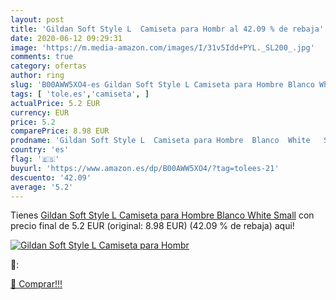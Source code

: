 ```yaml
---
layout: post
title: 'Gildan Soft Style L  Camiseta para Hombr al 42.09 % de rebaja'
date: 2020-06-12 09:29:31
image: 'https://m.media-amazon.com/images/I/31v5Idd+PYL._SL200_.jpg'
comments: true
category: ofertas
author: ring
slug: 'B00AWW5XO4-es Gildan Soft Style L Camiseta para Hombre Blanco White Small'
tags: [ 'tole.es','camiseta', ]
actualPrice: 5.2 EUR
currency: EUR
price: 5.2
comparePrice: 8.98 EUR
prodname: 'Gildan Soft Style L  Camiseta para Hombre  Blanco  White   Small'
country: 'es'
flag: '🇪🇸'
buyurl: 'https://www.amazon.es/dp/B00AWW5XO4/?tag=tolees-21'
descuento: '42.09'
average: '5.2'
---
```


Tienes [Gildan Soft Style L  Camiseta para Hombre  Blanco  White   Small](https://www.amazon.es/dp/B00AWW5XO4/?tag=tolees-21) con precio final de  5.2 EUR (original: 8.98 EUR) (42.09 %  de rebaja) aqui!

[![Gildan Soft Style L  Camiseta para Hombr](https://m.media-amazon.com/images/I/31v5Idd+PYL._SL200_.jpg)](https://www.amazon.es/dp/B00AWW5XO4/?tag=tolees-21)

🔎:


[🛒 Comprar!!!](https://www.amazon.es/dp/B00AWW5XO4/?tag=tolees-21)
